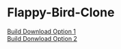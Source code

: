 # Flappy-Bird-Clone

[Build Download Option 1](https://download-directory.github.io/?url=https%3A%2F%2Fgithub.com%2FJheickson%2FFlappy-Bird-Clone%2Ftree%2Fmain%2FBuilds)  
[Build Donwload Option 2](https://drive.google.com/drive/u/1/folders/1yI4Ard-2ufl60KaWbcOHnmJ0koTJfmo9)
